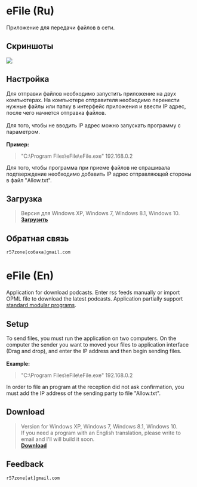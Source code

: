 # eFile (Ru)
Приложение для передачи файлов в сети.<br>

## Скриншоты
![](https://user-images.githubusercontent.com/9499881/43482722-84a2b944-951a-11e8-9859-5601b1678664.png)

## Настройка
Для отправки файлов необходимо запустить приложение на двух компьютерах. На компьютере отправителя необходимо перенести нужные файлы или папку в интерфейс приложения и ввести IP адрес, после чего начнется отправка файлов.<br><br>
Для того, чтобы не вводить IP адрес можно запускать программу с параметром.<br><br>
**Пример:**
>"C:\Program Files\eFile\eFile.exe" 192.168.0.2

Для того, чтобы программа при приеме файлов не спрашивала подтверждение необходимо добавить IP адрес отправляющей стороны в файл "Allow.txt".

## Загрузка
>Версия для Windows XP, Windows 7, Windows 8.1, Windows 10.<br>
**[Загрузить](https://github.com/r57zone/eFile/releases)**

## Обратная связь
`r57zone[собака]gmail.com`

# eFile (En)
Application for download podcasts. Enter rss feeds manually or import OPML file to download the latest podcasts. Application partially support [standard modular programs](https://github.com/r57zone/Standard-modular-program).

## Setup
To send files, you must run the application on two computers. On the computer the sender you want to moved your files to application interface (Drag and drop), and enter the IP address and then begin sending files.<br><br>
**Example:**
>"C:\Program Files\eFile\eFile.exe" 192.168.0.2

In order to file an program at the reception did not ask confirmation, you must add the IP address of the sending party to file "Allow.txt".

## Download
>Version for Windows XP, Windows 7, Windows 8.1, Windows 10.<br>
>If you need a program with an English translation, please write to email and I'll will build it soon.<br>
**[Download](https://github.com/r57zone/eFile/releases)**

## Feedback
`r57zone[at]gmail.com`
